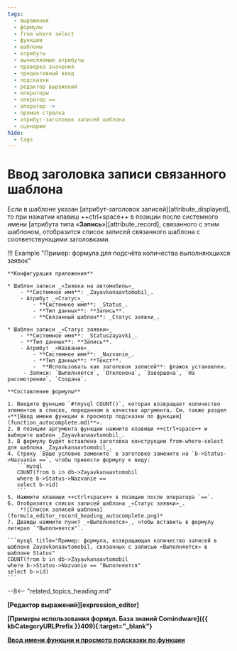 ```yaml
---
tags:
  - выражения
  - формулы
  - from where select
  - функции
  - шаблоны
  - атрибуты
  - вычисляемые атрибуты
  - проверка значения
  - предиктивный ввод
  - подсказки
  - редактор выражений
  - операторы
  - оператор ==
  - оператор ->
  - прямая стрелка
  - атрибут-заголовок записей шаблона
  - сценарии
hide:
  - tags
---
```


# Ввод заголовка записи связанного шаблона

Если в шаблоне указан [атрибут-заголовок записей][attribute_displayed], то при нажатии клавиш ++ctrl+space++ в позиции после системного имени [атрибута типа «**Запись**»][attribute_record], связанного с этим шаблоном, отобразится список записей связанного шаблона с соответствующими заголовками.

!!! Example "Пример: формула для подсчёта количества выполняющихся заявок"

    **Конфигурация приложения**

    * Шаблон записи _«Заявка на автомобиль»_
        - **Системное имя**: _Zayavkanaavtomobil_.
        - Атрибут _«Статус»_
            - **Системное имя**: _Status_.
            - **Тип данных**: **Запись**.
            - **Связанный шаблон**: _Статус заявки_.
    
    * Шаблон записи _«Статус заявки»_
        - **Системное имя**: _Statuszayavki_.
        - **Тип данных**: **Запись**.
        - Атрибут _«Название»_
            - **Системное имя**: _Nazvanie_.
            - **Тип данных**: **Текст**.
            -  **Использовать как заголовок записей**: флажок установлен.
         - Записи: `Выполняется`, `Отклонена`, `Завершена`, `На рассмотрении`, `Создана`.
    
    **Составление формулы**
    
    1. Введите функцию `#!mysql COUNT()`, которая возвращает количество элементов в списке, переданном в качестве аргумента. См. также раздел «**[Ввод имени функции и просмотр подсказки по функции](function_autocomplete.md)**».
    2. В позиции аргумента функции нажмите клавиши ++ctrl+space++ и выберите шаблон _Zayavkanaavtomobil_.
    3. В формулу будет вставлена заготовка конструкции from-where-select для шаблона _Zayavkanaavtomobil_.
    4. Строку `Ваше условие замените` в заготовке замените на `b->Status->Nazvanie ==`, чтобы привести формулу к виду:
       ```mysql
       COUNT(from b in db->Zayavkanaavtomobil 
       where b->Status->Nazvanie ==
       select b->id)
       ```
    5. Нажмите клавиши ++ctrl+space++ в позиции после оператора `==`.
    6. Отобразится список записей шаблона _«Статус заявки»_.
        *![Список записей шаблона](formula_editor_record_heading_autocomplete.png)*
    7. Дважды нажмите пункт _«Выполняется»_, чтобы вставить в формулу литерал `"Выполняется"`.
    
    ```mysql title="Пример: формула, возвращающая количество записей в шаблоне Zayavkanaavtomobil, связанных с записью «Выполняется» в шаблоне Status"
    COUNT(from b in db->Zayavkanaavtomobil 
    where b->Status->Nazvanie == "Выполняется" 
    select b->id)
    ```

--8<-- "related_topics_heading.md"

**[Редактор выражений][expression_editor]**

**[Примеры использования формул. База знаний Comindware]({{ kbCategoryURLPrefix }}409){:target="_blank"}**

**[Ввод имени функции и просмотр подсказки по функции](function_autocomplete.md)**
